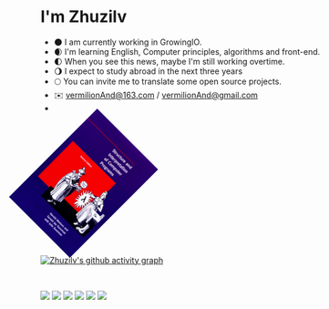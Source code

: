 #  I'm Zhuzilv
- 🌑  I am currently working in GrowingIO.
- 🌒  I'm learning English, Computer principles,  algorithms and front-end.
- 🌓  When you see this news, maybe I'm still working overtime.
- 🌖  I expect to study abroad in the next three years
- 🌕  You can invite me to translate some open source projects.
- ✉️  vermilionAnd@163.com  /  vermilionAnd@gmail.com
- 
<img src="./sicp.png" alt='sicp' width='30%' style="transform:rotate(45deg)"  >

[![Zhuzilv's github activity graph](https://activity-graph.herokuapp.com/graph?username=zhuzilv&theme=dracula)](https://github.com/ashutosh00710/github-readme-activity-graph)

<br/>

  ![](https://img.shields.io/badge/-React-29beb0?style=flat-square&logo=React&labelColor=ffffff&color=61DAFB)
  ![](https://img.shields.io/badge/-TypeScript-blue?style=flat-square&logo=TypeScript&labelColor=fff&logoColor=blue)
  ![](https://img.shields.io/badge/-JavaScript-e5cd0c?style=flat-square&logo=JavaScript&labelColor=f7df1e&logoColor=000)
  ![](https://img.shields.io/badge/-StoryBook-008000?style=flat-square&logo=storybook&labelColor=fff&color=fff)
  ![](https://img.shields.io/badge/-Nodejs-43853d?style=flat-square&logo=Node.js&logoColor=white)
  ![](https://visitor-badge.glitch.me/badge?page_id=zhuzilv)
    

